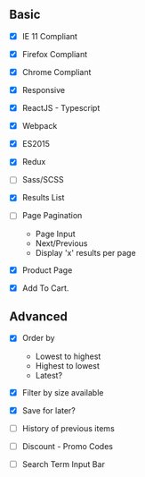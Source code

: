 ##  Basic

- [x] IE 11 Compliant
- [x] Firefox Compliant
- [x] Chrome Compliant
- [x] Responsive
- [x] ReactJS - Typescript
- [x] Webpack
- [x] ES2015
- [x] Redux
- [ ] Sass/SCSS
- [x] Results List
- [ ] Page Pagination
  - Page Input
  - Next/Previous
  - Display 'x' results per page
- [x] Product Page
- [x] Add To Cart. 



## Advanced 

- [x] Order by
  - Lowest to highest
  - Highest to lowest
  - Latest?
- [x] Filter by size available
- [x] Save for later?
- [ ] History of previous items    
- [ ] Discount - Promo Codes
- [ ] Search Term Input Bar

